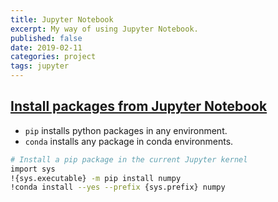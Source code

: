 ```yaml
---
title: Jupyter Notebook
excerpt: My way of using Jupyter Notebook.
published: false
date: 2019-02-11
categories: project
tags: jupyter
---
```


## [Install packages from Jupyter Notebook](https://jakevdp.github.io/blog/2017/12/05/installing-python-packages-from-jupyter/)

- `pip` installs python packages in any environment.
- `conda` installs any package in conda environments.

``` bash
# Install a pip package in the current Jupyter kernel
import sys
!{sys.executable} -m pip install numpy
!conda install --yes --prefix {sys.prefix} numpy
```